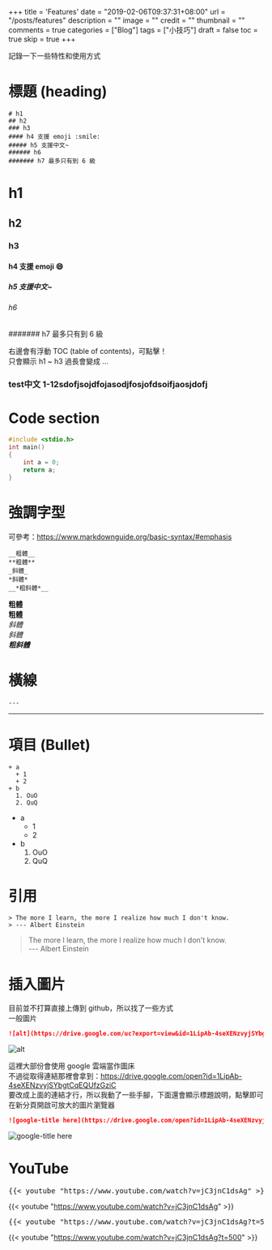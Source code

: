 +++
title = 'Features'
date = "2019-02-06T09:37:31+08:00"
url = "/posts/features"
description = ""
image = ""
credit = ""
thumbnail = ""
comments = true
categories = ["Blog"]
tags = ["小技巧"]
draft = false
toc = true
skip = true
+++

記錄一下一些特性和使用方式
<!--more-->

# 標題 (heading)
```
# h1
## h2
### h3
#### h4 支援 emoji :smile:
##### h5 支援中文~
###### h6 
####### h7 最多只有到 6 級
```

# h1
## h2
### h3
#### h4 支援 emoji :smile:
##### h5 支援中文~
###### h6
####### h7 最多只有到 6 級

右邊會有浮動 TOC (table of contents)，可點擊！  
只會顯示 h1 ~ h3 過長會變成 ...
### test中文 1-12sdofjsojdfojasodjfosjofdsoifjaosjdofj

# Code section
```c
#include <stdio.h>
int main()
{
    int a = 0;
    return a;
}
```

# 強調字型

可參考：https://www.markdownguide.org/basic-syntax/#emphasis

```
__粗體__  
**粗體**  
_斜體_  
*斜體*  
__*粗斜體*__
```

__粗體__  
**粗體**  
_斜體_  
*斜體*  
__*粗斜體*__

# 橫線

```
---
```

---

# 項目 (Bullet)
```
+ a
  + 1
  + 2
+ b
  1. OuO
  2. QuQ
```

+ a
  + 1
  + 2
+ b
  1. OuO
  2. QuQ

# 引用

```
> The more I learn, the more I realize how much I don't know.  
> --- Albert Einstein
```

> The more I learn, the more I realize how much I don't know.  
> --- Albert Einstein

# 插入圖片

目前並不打算直接上傳到 github，所以找了一些方式  
一般圖片
```markdown
![alt](https://drive.google.com/uc?export=view&id=1LipAb-4seXENzvyjSYbgtCqEQUfzGziC)
```
![alt](https://drive.google.com/uc?export=view&id=1LipAb-4seXENzvyjSYbgtCqEQUfzGziC)

這裡大部份會使用 google 雲端當作圖床  
不過從取得連結那裡會拿到：https://drive.google.com/open?id=1LipAb-4seXENzvyjSYbgtCqEQUfzGziC  
要改成上面的連結才行，所以我動了一些手腳，下面還會顯示標題說明，點擊即可在新分頁開啟可放大的圖片瀏覽器
```markdown
![google-title here](https://drive.google.com/open?id=1LipAb-4seXENzvyjSYbgtCqEQUfzGziC)
```
![google-title here](https://drive.google.com/open?id=1LipAb-4seXENzvyjSYbgtCqEQUfzGziC)

# YouTube
<pre>
{{&lt; youtube &quot;<span>https://www.youtube.com/watch?v=jC3jnC1dsAg</span>&quot; &gt;}}
</pre>
{{< youtube "https://www.youtube.com/watch?v=jC3jnC1dsAg" >}}

<pre>
{{&lt; youtube &quot;<span>https://www.youtube.com/watch?v=jC3jnC1dsAg?t=500</span>&quot; &gt;}}
</pre>
{{< youtube "https://www.youtube.com/watch?v=jC3jnC1dsAg?t=500" >}}
